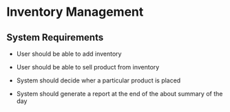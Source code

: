 # Inventory Management

## System Requirements
- User should be able to add inventory
- User should be able to sell product from inventory

- System should decide wher a particular product is placed
- System should generate a report at the end of the about summary of the day